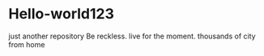 # Hello-world123
just another repository
Be reckless. live for the moment.
thousands of city from home
